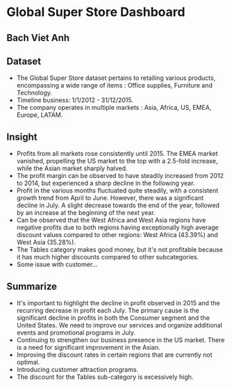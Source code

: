 



# Global Super Store Dashboard
## Bach Viet Anh


## Dataset

- The Global Super Store dataset pertains to retailing various products, encompassing a wide range of items : Office supplies, Furniture and Technology.
- Timeline business: 1/1/2012 - 31/12/2015.
- The company operates in multiple markets : Asia, Africa, US, EMEA, Europe, LATAM.

## Insight 
- Profits from all markets rose consistently until 2015. The EMEA market vanished, propelling the US market to the top with a 2.5-fold increase, while the Asian market sharply halved.
- The profit margin can be observed to have steadily increased from 2012 to 2014, but experienced a sharp decline in the following year.
- Profit in the various months fluctuated quite steadily, with a consistent growth trend from April to June. However, there was a significant decline in July. A slight decrease towards the end of the year, followed by an increase at the beginning of the next year.
- Can be observed that the West Africa and West Asia regions have negative profits due to both regions having exceptionally high average discount values compared to other regions: West Africa (43.39%) and West Asia (35.28%).
- The Tables category makes good money, but it's not profitable because it has much higher discounts compared to other subcategories.
- Some issue with customer...


## Summarize

- It's important to highlight the decline in profit observed in 2015 and the recurring decrease in profit each July. The primary cause is the significant decline in profits in both the Consumer segment and the United States. We need to improve our services and organize additional events and promotional programs in July.
- Continuing to strengthen our business presence in the US market. There is a need for significant improvement in the Asian.
- Improving the discount rates in certain regions that are currently not optimal.
- Introducing customer attraction programs.
- The discount for the Tables sub-category is excessively high.











